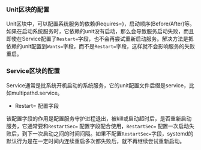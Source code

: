 ### Unit区块的配置

Unit区块中，可以配置系统服务的依赖(Requires=)，启动顺序(Before/After)等。如果在启动系统服务时，它依赖的unit没有启动，那么会导致服务启动失败，而且即使在Service配置了`Restart=`字段，也不会再尝试重新启动服务。解决方法是把依赖的unit配置到`Wants=`字段，而不是`Restart=`字段，这样就不会影响服务的失败重启。

### Service区块的配置

Service通常是批系统开机启动的系统服务，它的unit配置文件后缀是service，比如multipathd.service。

* Restart= 配置字段

该配置字段的作用是配置服务守护进程退出，被kill或启动超时后，是否重新启动服务，它通常要和`RestartSec=` 配置字段配合使用，`RestartSec=` 配置一次启动失败后，到下一次启动之间的时间间隔。如果不配置`RestartSec=`字段，systemd的默认行为是在一定时间内连续重启多次都失败后，就不再继续尝试重新启动。